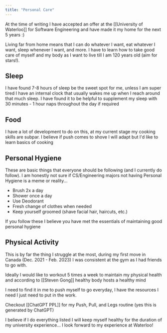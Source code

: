 ```yaml
---
title: "Personal Care"
---
```


At the time of writing I have accepted an offer at the [[University of Waterloo]] for Software Engineering and have made it my home for the next 5 years :)

Living far from home means that I can do whatever I want, eat whatever I want, sleep whenever I want, and more. I have to learn how to take good care of myself and my body as I want to live till I am 120 years old (aim for stars!).

## Sleep

I have found 7-8 hours of sleep be the sweet spot for me, unless I am super tired I have an internal clock that usually wakes me up when I reach around that much sleep. I have found it to be helpful to supplement my sleep with 30 minutes - 1 hour naps throughout the day if required

## Food

I have a lot of development to do on this, at my current stage my cooking skills are subpar. I believe if push comes to shove I will adapt but I'd like to learn basics of cooking

## Personal Hygiene

These are basic things that everyone should be following (and I currently do follow). I am honestly not sure if CS/Engineering majors not having Personal Hygiene is a meme or reality...

- Brush 2x a day
- Shower once a day
- Use Deodorant
- Fresh change of clothes when needed
- Keep yourself groomed (shave facial hair, haircuts, etc.)

If you follow these I believe you have met the essentials of maintaining good personal hygiene


## Physical Activity

This is by far the thing I struggle at the most, during my first move in Canada (Dec. 2021 - Feb. 2023) I was consistent at the gym as I had friends to go with.

Ideally I would like to workout 5 times a week to maintain my physical health and according to [[Steven Gong]] healthy body hosts a healthy mind

I need to find it in me to push myself to go everyday, I have the resources I need I just need to put in the work.

Checkout [[ChatGPT PPL]] for my Push, Pull, and Legs routine (yes this is generated by ChatGPT)


I believe if I do everything listed I will keep myself healthy for the duration of my university experience... I look forward to my experience at Waterloo! 
